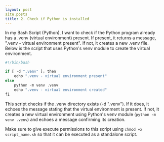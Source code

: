 ```yaml
---
layout: post
site.posts
title: 2. Check if Python is installed
---
```


In my Bash Script (Python), I want to check if the Python program already has a .venv (virtual environment) present. 
If present, it returns a message, ".venv - virtual environment present". If not, it creates a new .venv file. 
Below is the script that uses Python's venv module to create the virtual environment.

```python
#!/bin/bash

if [ -d ".venv" ]; then
    echo ".venv - virtual environment present"
else
    python -m venv .venv
    echo ".venv - virtual environment created"
fi
```
This script checks if the .venv directory exists (-d ".venv"). 
If it does, it echoes the message stating that the virtual environment is present. 
If not, it creates a new virtual environment using Python's venv module (`python -m venv .venv`) and echoes a message confirming its creation.

Make sure to give execute permissions to this script using `chmod +x script_name.sh` so that it can be executed as a standalone script.

